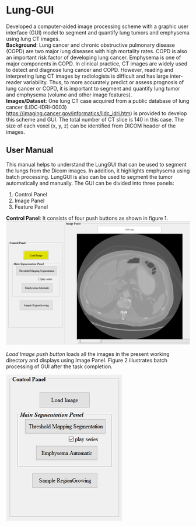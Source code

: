 # Lung-GUI    
Developed a computer-aided image processing scheme with a graphic user interface (GUI) model to segment and quantify lung tumors and emphysema using lung CT images.   
**Background**: Lung cancer and chronic obstructive pulmonary disease (COPD) are two major lung diseases with high mortality rates. COPD is also an important risk factor of developing lung cancer. Emphysema is one of major components in COPD. In clinical practice, CT images are widely used to detect and diagnose lung cancer and COPD. However, reading and interpreting lung CT images by radiologists is difficult and has large inter-reader variability. Thus, to more accurately predict or assess prognosis of lung cancer or COPD, it is important to segment and quantify lung tumor and emphysema (volume and other image features).      
**Images/Dataset**: One lung CT case acquired from a public database of lung cancer (LIDC-IDRI-0003)          https://imaging.cancer.gov/informatics/lidc_idri.htm) is provided to develop this scheme and GUI. The total number of CT slice is 140 in this case. The size of each voxel (x, y, z) can be identified from DICOM header of the images.  
## User Manual
This manual helps to understand the LungGUI that can be used to segment the lungs from the Dicom images. In addition, it highlights emphysema using batch processing. LungGUI is also can be used to segment the tumor automatically and manually.
The GUI can be divided into three panels:
1.	Control Panel
2.	Image Panel
3.	Feature Panel   

**Control Panel**: It consists of four push buttons as shown in figure 1.    
![](Images/CaptureLoadImage.PNG)   

*Load Image push button* loads all the images in the present working directory and displays using Image Panel. Figure 2 illustrates batch processing of GUI after the task completion.   

![](Images/Capturecontrolpanel.PNG)   
